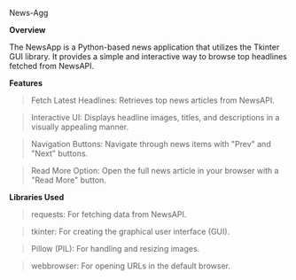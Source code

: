 News-Agg

**Overview**

The NewsApp is a Python-based news application that utilizes the Tkinter GUI library. It provides a simple and interactive way to browse top headlines fetched from NewsAPI.

**Features**

>Fetch Latest Headlines: Retrieves top news articles from NewsAPI.

>Interactive UI: Displays headline images, titles, and descriptions in a visually appealing manner.

>Navigation Buttons: Navigate through news items with "Prev" and "Next" buttons.

>Read More Option: Open the full news article in your browser with a "Read More" button.

**Libraries Used**

>requests: For fetching data from NewsAPI.

>tkinter: For creating the graphical user interface (GUI).

>Pillow (PIL): For handling and resizing images.

>webbrowser: For opening URLs in the default browser.

